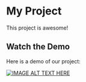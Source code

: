# My Project

This project is awesome!

## Watch the Demo

Here is a demo of our project:

[![IMAGE ALT TEXT HERE](https://img.youtube.com/vi/-HaRdMYHzsw/0.jpg)](https://www.youtube.com/watch?v=-HaRdMYHzsw)

